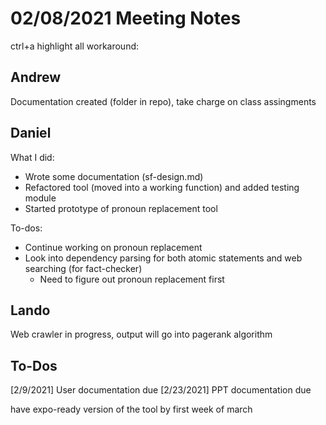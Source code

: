 # 02/08/2021 Meeting Notes
ctrl+a highlight all workaround: 

## Andrew
Documentation created (folder in repo), take charge on class assingments

## Daniel
What I did:
- Wrote some documentation (sf-design.md)
- Refactored tool (moved into a working function) and added testing module
- Started prototype of pronoun replacement tool

To-dos:
- Continue working on pronoun replacement
- Look into dependency parsing for both atomic statements and web searching (for fact-checker)
    - Need to figure out pronoun replacement first

## Lando
Web crawler in progress, output will go into pagerank algorithm

## To-Dos
[2/9/2021] User documentation due
[2/23/2021] PPT documentation due

have expo-ready version of the tool by first week of march

